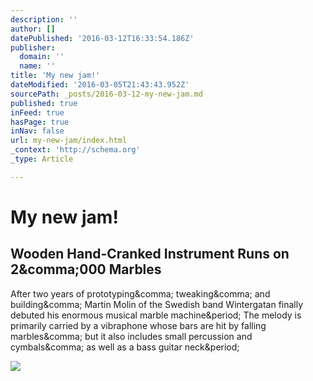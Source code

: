 ```yaml
---
description: ''
author: []
datePublished: '2016-03-12T16:33:54.186Z'
publisher:
  domain: ''
  name: ''
title: 'My new jam!'
dateModified: '2016-03-05T21:43:43.952Z'
sourcePath: _posts/2016-03-12-my-new-jam.md
published: true
inFeed: true
hasPage: true
inNav: false
url: my-new-jam/index.html
_context: 'http://schema.org'
_type: Article

---
```

# My new jam!

<article style=""><h1>Wooden Hand-Cranked Instrument Runs on 2&amp;comma;000 Marbles</h1><p>After two years of prototyping&amp;comma; tweaking&amp;comma; and building&amp;comma; Martin Molin of the Swedish band Wintergatan finally debuted his enormous musical marble machine&amp;period; The melody is primarily carried by a vibraphone whose bars are hit by falling marbles&amp;comma; but it also includes small percussion and cymbals&amp;comma; as well as a bass guitar neck&amp;period;</p><img src="http://i.kinja-img.com/gawker-media/image/upload/s--lLjJED_Y--/af7nobflw6c5vosmbtq6.jpg" /></article>